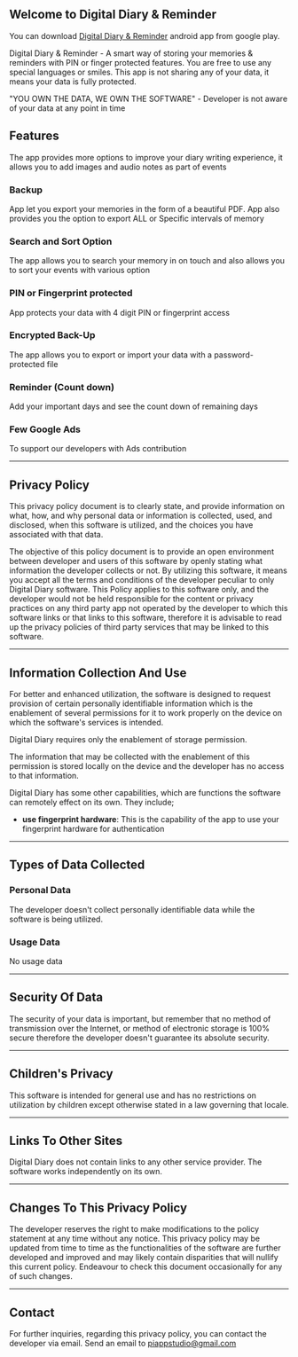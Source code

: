 ## Welcome to Digital Diary & Reminder

You can download [Digital Diary & Reminder](https://play.google.com/store/apps/details?id=com.bob.offlinediary) android app from google play.

Digital Diary & Reminder - A smart way of storing your memories & reminders with PIN or finger protected features. You are free to use any special languages or smiles. This app is not sharing any of your data, it means your data is fully protected.

"YOU OWN THE DATA, WE OWN THE SOFTWARE" - Developer is not aware of your data at any point in time

## Features

The app provides more options to improve your diary writing experience, it allows you to add images and audio notes as part of events
### Backup
App let you export your memories in the form of a beautiful PDF. App also provides you the option to export ALL or Specific intervals of memory
### Search and Sort Option
The app allows you to search your memory in on touch and also allows you to sort your events with various option
### PIN or Fingerprint protected
App protects your data with 4 digit PIN or fingerprint access
### Encrypted Back-Up
The app allows you to export or import your data with a password-protected file
### Reminder (Count down)
Add your important days and see the count down of remaining days
### Few Google Ads
To support our developers with Ads contribution

---
## Privacy Policy

This privacy policy document is to clearly state, and provide information on what, how, and why personal data or information is collected, used, and disclosed, when this software is utilized, and the choices you have associated with that data. 

The objective of this policy document is to provide an open environment between developer and users of this software by openly stating what information the developer collects or not. By utilizing this software, it means you accept all the terms and conditions of the developer peculiar to only Digital Diary software. This Policy applies to this software only, and the developer would not be held responsible for the content or privacy practices on any third party app not operated by the developer to which this software links or that links to this software, therefore it is advisable to read up the privacy policies of third party services that may be linked to this software. 

---

## Information Collection And Use

For better and enhanced utilization, the software is designed to request provision of certain personally identifiable information which is the enablement of several permissions for it to work properly on the device on which the software's services is intended.
  
Digital Diary requires only the enablement of storage permission.

The information that may be collected with the enablement of this permission is stored locally on the device and the developer has no access to that information.

Digital Diary has some other capabilities, which are functions the software can remotely effect on its own. They include;

- **use fingerprint hardware**: This is the capability of the app to use your fingerprint hardware for authentication

---

## Types of Data Collected

### Personal Data

The developer doesn't collect personally identifiable data while the software is being utilized.

### Usage Data

No usage data

---

## Security Of Data

The security of your data is important, but remember that no method of transmission over the Internet, or method of electronic storage is 100% secure therefore the developer doesn't guarantee its absolute security. 

---


## Children's Privacy

This software is intended for general use and has no restrictions on utilization by children except otherwise stated in a law governing that locale. 

---

## Links To Other Sites

Digital Diary does not contain links to any other service provider. The software works independently on its own.
 
---

## Changes To This Privacy Policy

The developer reserves the right to make modifications to the policy statement at any time without any notice. This privacy policy may be updated from time to time as the functionalities of the software are further developed and improved and may likely contain disparities that will nullify this current policy. Endeavour to check this document occasionally for any of such changes.

---
      
## Contact 

For further inquiries, regarding this privacy policy, you can contact the developer via email. Send an email to piappstudio@gmail.com

